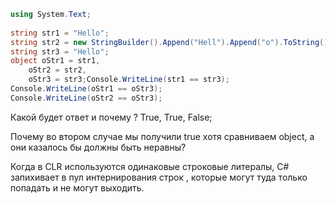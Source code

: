 ```csharp
using System.Text;  
  
string str1 = "Hello";  
string str2 = new StringBuilder().Append("Hell").Append("o").ToString();  
string str3 = "Hello";  
object oStr1 = str1,  
    oStr2 = str2,    
    oStr3 = str3;Console.WriteLine(str1 == str3);  
Console.WriteLine(oStr1 == oStr3);  
Console.WriteLine(oStr2 == oStr3);
```

Какой будет ответ и почему ? 
True, True, False;

Почему во втором случае мы получили true хотя сравниваем object, а они казалось бы должны быть неравны? 

Когда в CLR используются одинаковые строковые литералы, C# запихивает в пул интернирования строк , которые могут туда только попадать и не могут выходить. 